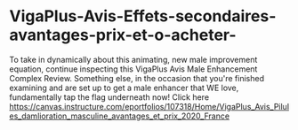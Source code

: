 # VigaPlus-Avis-Effets-secondaires-avantages-prix-et-o-acheter-
To take in dynamically about this animating, new male improvement equation, continue inspecting this VigaPlus Avis Male Enhancement Complex Review. Something else, in the occasion that you're finished examining and are set up to get a male enhancer that WE love, fundamentally tap the flag underneath now! Click here https://canvas.instructure.com/eportfolios/107318/Home/VigaPlus_Avis_Pilules_damlioration_masculine_avantages_et_prix_2020_France
